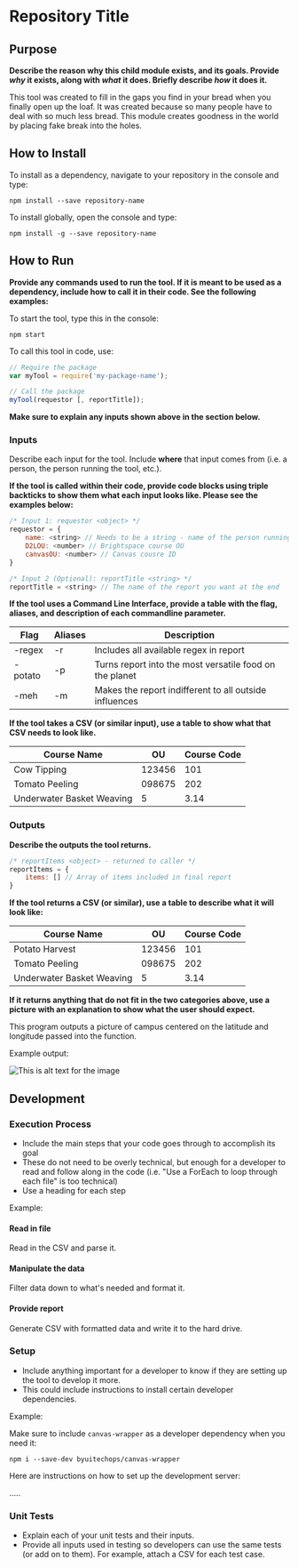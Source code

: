 # Repository Title

## Purpose

**Describe the reason why this child module exists, and its goals. Provide *why* it exists, along with *what* it does. Briefly describe *how* it does it.**

This tool was created to fill in the gaps you find in your bread when you finally open up the loaf. It was created because so many people have to deal with so much less bread. This module creates goodness in the world by placing fake break into the holes.

## How to Install

To install as a dependency, navigate to your repository in the console and type:

```
npm install --save repository-name
```

To install globally, open the console and type:

```
npm install -g --save repository-name
```



## How to Run

**Provide any commands used to run the tool. If it is meant to be used as a dependency, include how to call it in their code. See the following examples:**

To start the tool, type this in the console:

```npm start```

To call this tool in code, use:

```js
// Require the package
var myTool = require('my-package-name');

// Call the package
myTool(requestor [, reportTitle]);
```

**Make sure to explain any inputs shown above in the section below.**

### Inputs

Describe each input for the tool. Include **where** that input comes from (i.e. a person, the person running the tool, etc.).

**If the tool is called within their code, provide code blocks using triple backticks to show them what each input looks like. Please see the examples below:**

```js
/* Input 1: requestor <object> */
requestor = {
    name: <string> // Needs to be a string - name of the person running tool for
    D2LOU: <number> // Brightspace course OU
    canvasOU: <number> // Canvas cousre ID
}
```

```js
/* Input 2 (Optional): reportTitle <string> */
reportTitle = <string> // The name of the report you want at the end
```

**If the tool uses a Command Line Interface, provide a table with the flag, aliases, and description of each commandline parameter.**

| Flag | Aliases | Description |
|------|---------|-------------|
| -regex | -r | Includes all available regex in report |
| -potato| -p | Turns report into the most versatile food on the planet |
| -meh | -m | Makes the report indifferent to all outside influences |



**If the tool takes a CSV (or similar input), use a table to show what that CSV needs to look like.**

| Course Name | OU | Course Code |
|-------------|----|-------------|
|Cow Tipping | 123456 | 101 |
|Tomato Peeling | 098675 | 202 |
|Underwater Basket Weaving | 5 | 3.14 |




### Outputs

**Describe the outputs the tool returns.**

```js
/* reportItems <object> - returned to caller */
reportItems = {
    items: [] // Array of items included in final report
}
```

**If the tool returns a CSV (or similar), use a table to describe what it will look like:**

| Course Name | OU | Course Code |
|-------------|----|-------------|
|Potato Harvest | 123456 | 101 |
|Tomato Peeling | 098675 | 202 |
|Underwater Basket Weaving | 5 | 3.14 |

**If it returns anything that do not fit in the two categories above, use a picture with an explanation to show what the user should expect.**

This program outputs a picture of campus centered on the latitude and longitude passed into the function.

Example output:

![This is alt text for the image](http://www.byui.edu/Images/campus-tour/MainArial.jpg)

## Development

### Execution Process
- Include the main steps that your code goes through to accomplish its goal
- These do not need to be overly technical, but enough for a developer to read and follow along in the code (i.e. "Use a ForEach to loop through each file" is too technical)
- Use a heading for each step

Example:

#### Read in file
Read in the CSV and parse it.

#### Manipulate the data
Filter data down to what's needed and format it.

#### Provide report
Generate CSV with formatted data and write it to the hard drive.


### Setup
- Include anything important for a developer to know if they are setting up the tool to develop it more.
- This could include instructions to install certain developer dependencies.

Example:

Make sure to include `canvas-wrapper` as a developer dependency when you need it:

```
npm i --save-dev byuitechops/canvas-wrapper
```

Here are instructions on how to set up the development server:

.....

### Unit Tests
- Explain each of your unit tests and their inputs.
- Provide all inputs used in testing so developers can use the same tests (or add on to them). For example, attach a CSV for each test case.

